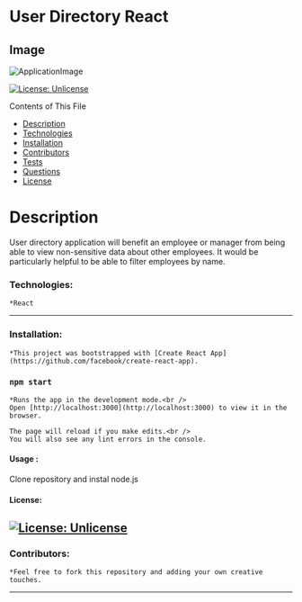# User Directory React
 ## Image
 ![ApplicationImage](Assets/ScreenShot.png)

  [![License: Unlicense](https://img.shields.io/badge/license-Unlicense-blue.svg)](http://unlicense.org/)

  Contents of This File
  * [Description](#description)
  * [Technologies](#technologies)
  * [Installation](#installation)
  * [Contributors](#contributors)
  * [Tests](#tests)
  * [Questions](#questions)
  * [License](#license)

  # Description 
  User directory application will benefit an employee or manager from being able to view non-sensitive data about other employees. It would be particularly helpful to be able to filter employees by name.

  ### Technologies:

    *React
 ---

  ### Installation:

    *This project was bootstrapped with [Create React App](https://github.com/facebook/create-react-app).

### `npm start`

    *Runs the app in the development mode.<br />
    Open [http://localhost:3000](http://localhost:3000) to view it in the browser.

    The page will reload if you make edits.<br />
    You will also see any lint errors in the console.


  #### Usage :

  Clone repository and instal node.js


 #### License:
  [![License: Unlicense](https://img.shields.io/badge/license-Unlicense-blue.svg)](http://unlicense.org/)
  ---

  ### Contributors:
    *Feel free to fork this repository and adding your own creative touches. 


 ---

  






